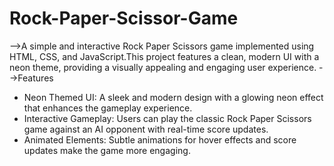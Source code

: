 # Rock-Paper-Scissor-Game
-->A simple and interactive Rock Paper Scissors game implemented using HTML, CSS, and JavaScript.This project features a clean, modern UI with a neon theme, providing a visually appealing and engaging user experience.
-->Features
* Neon Themed UI: A sleek and modern design with a glowing neon effect that enhances the gameplay experience.
* Interactive Gameplay: Users can play the classic Rock Paper Scissors game against an AI opponent with real-time score updates.
* Animated Elements: Subtle animations for hover effects and score updates make the game more engaging.
